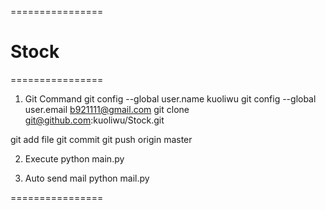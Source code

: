 ================
# Stock
================

1. Git Command
git config --global user.name kuoliwu
git config --global user.email b921111@gmail.com
git clone git@github.com:kuoliwu/Stock.git

git add file
git commit
git push origin master

2. Execute
python main.py

3. Auto send mail
python mail.py

================
